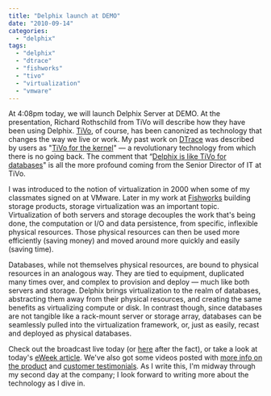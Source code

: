```yaml
---
title: "Delphix launch at DEMO"
date: "2010-09-14"
categories: 
  - "delphix"
tags: 
  - "delphix"
  - "dtrace"
  - "fishworks"
  - "tivo"
  - "virtualization"
  - "vmware"
---
```


At 4:08pm today, we will launch Delphix Server at DEMO. At the presentation, Richard Rothschild from TiVo will describe how they have been using Delphix. [TiVo](http://www.tivo.com/), of course, has been canonized as technology that changes the way we live or work. My past work on [DTrace](http://en.wikipedia.org/wiki/DTrace) was described by users as "[TiVo for the kernel](http://quantblog.wordpress.com/2008/10/01/dtrace-fascinating-hilarious-google-video-talk/)" — a revolutionary technology from which there is no going back. The comment that “[Delphix is like TiVo for databases](http://delphix.com/company.php?tab=demo2010news)" is all the more profound coming from the Senior Director of IT at TiVo.

I was introduced to the notion of virtualization in 2000 when some of my classmates signed on at VMware. Later in my work at [Fishworks](http://blogs.sun.com/fishworks) building storage products, storage virtualization was an important topic. Virtualization of both servers and storage decouples the work that's being done, the computation or I/O and data persistence, from specific, inflexible physical resources. Those physical resources can then be used more efficiently (saving money) and moved around more quickly and easily (saving time).

Databases, while not themselves physical resources, are bound to physical resources in an analogous way. They are tied to equipment, duplicated many times over, and complex to provision and deploy — much like both servers and storage. Delphix brings virtualization to the realm of databases, abstracting them away from their physical resources, and creating the same benefits as virtualizing compute or disk. In contrast though, since databases are not tangible like a rack-mount server or storage array, databases can be seamlessly pulled into the virtualization framework, or, just as easily, recast and deployed as physical databases.

Check out the broadcast live today (or [here](http://www.demo.com/alumni/demo2010fall/219461.html) after the fact), or take a look at today's [eWeek article](http://www.eweek.com/c/a/Virtualization/Newcomer-Delphix-Launches-First-Virtualized-Database-Platform-150288/). We've also got some videos posted with [more info on the product](http://delphix.com/resources.php?tab=product-demo) and [customer testimonials](http://delphix.com/customers.php?tab=customer-testimonials). As I write this, I'm midway through my second day at the company; I look forward to writing more about the technology as I dive in.

